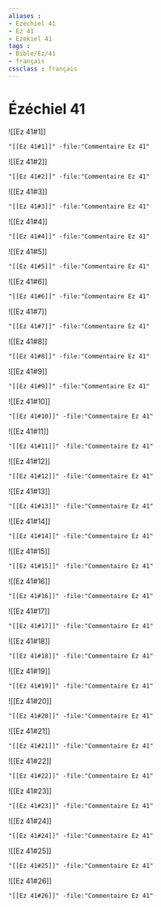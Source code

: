 ```yaml
---
aliases : 
- Ézéchiel 41
- Ez 41
- Ezekiel 41
tags : 
- Bible/Ez/41
- français
cssclass : français
---
```


# Ézéchiel 41

![[Ez 41#1]]

```query
"[[Ez 41#1]]" -file:"Commentaire Ez 41"
```

![[Ez 41#2]]

```query
"[[Ez 41#2]]" -file:"Commentaire Ez 41"
```

![[Ez 41#3]]

```query
"[[Ez 41#3]]" -file:"Commentaire Ez 41"
```

![[Ez 41#4]]

```query
"[[Ez 41#4]]" -file:"Commentaire Ez 41"
```

![[Ez 41#5]]

```query
"[[Ez 41#5]]" -file:"Commentaire Ez 41"
```

![[Ez 41#6]]

```query
"[[Ez 41#6]]" -file:"Commentaire Ez 41"
```

![[Ez 41#7]]

```query
"[[Ez 41#7]]" -file:"Commentaire Ez 41"
```

![[Ez 41#8]]

```query
"[[Ez 41#8]]" -file:"Commentaire Ez 41"
```

![[Ez 41#9]]

```query
"[[Ez 41#9]]" -file:"Commentaire Ez 41"
```

![[Ez 41#10]]

```query
"[[Ez 41#10]]" -file:"Commentaire Ez 41"
```

![[Ez 41#11]]

```query
"[[Ez 41#11]]" -file:"Commentaire Ez 41"
```

![[Ez 41#12]]

```query
"[[Ez 41#12]]" -file:"Commentaire Ez 41"
```

![[Ez 41#13]]

```query
"[[Ez 41#13]]" -file:"Commentaire Ez 41"
```

![[Ez 41#14]]

```query
"[[Ez 41#14]]" -file:"Commentaire Ez 41"
```

![[Ez 41#15]]

```query
"[[Ez 41#15]]" -file:"Commentaire Ez 41"
```

![[Ez 41#16]]

```query
"[[Ez 41#16]]" -file:"Commentaire Ez 41"
```

![[Ez 41#17]]

```query
"[[Ez 41#17]]" -file:"Commentaire Ez 41"
```

![[Ez 41#18]]

```query
"[[Ez 41#18]]" -file:"Commentaire Ez 41"
```

![[Ez 41#19]]

```query
"[[Ez 41#19]]" -file:"Commentaire Ez 41"
```

![[Ez 41#20]]

```query
"[[Ez 41#20]]" -file:"Commentaire Ez 41"
```

![[Ez 41#21]]

```query
"[[Ez 41#21]]" -file:"Commentaire Ez 41"
```

![[Ez 41#22]]

```query
"[[Ez 41#22]]" -file:"Commentaire Ez 41"
```

![[Ez 41#23]]

```query
"[[Ez 41#23]]" -file:"Commentaire Ez 41"
```

![[Ez 41#24]]

```query
"[[Ez 41#24]]" -file:"Commentaire Ez 41"
```

![[Ez 41#25]]

```query
"[[Ez 41#25]]" -file:"Commentaire Ez 41"
```

![[Ez 41#26]]

```query
"[[Ez 41#26]]" -file:"Commentaire Ez 41"
```


